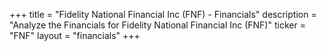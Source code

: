 +++
title = "Fidelity National Financial Inc (FNF) - Financials"
description = "Analyze the Financials for Fidelity National Financial Inc (FNF)"
ticker = "FNF"
layout = "financials"
+++

